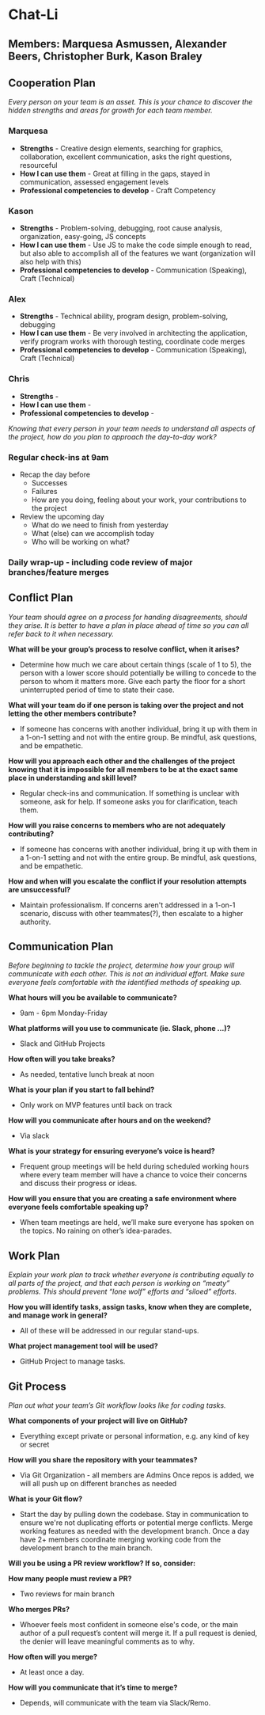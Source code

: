 # Chat-Li

## **Members**: Marquesa Asmussen, Alexander Beers, Christopher Burk, Kason Braley

## Cooperation Plan

_Every person on your team is an asset. This is your chance to discover the hidden strengths and areas for growth for each team member._

### Marquesa

- **Strengths** - Creative design elements, searching for graphics, collaboration, excellent communication, asks the right questions, resourceful
- **How I can use them** - Great at filling in the gaps, stayed in communication, assessed engagement levels
- **Professional competencies to develop** - Craft Competency

### Kason

- **Strengths** - Problem-solving, debugging, root cause analysis, organization, easy-going, JS concepts
- **How I can use them** - Use JS to make the code simple enough to read, but also able to accomplish all of the features we want (organization will also help with this)
- **Professional competencies to develop** - Communication (Speaking), Craft (Technical)

### Alex

- **Strengths** - Technical ability, program design, problem-solving, debugging
- **How I can use them** - Be very involved in architecting the application, verify program works with thorough testing, coordinate code merges
- **Professional competencies to develop** - Communication (Speaking), Craft (Technical)

### Chris

- **Strengths** -
- **How I can use them** -
- **Professional competencies to develop** -

_Knowing that every person in your team needs to understand all aspects of the project, how do you plan to approach the day-to-day work?_

### Regular check-ins at 9am

- Recap the day before
  - Successes
  - Failures
  - How are you doing, feeling about your work, your contributions to the project
- Review the upcoming day
  - What do we need to finish from yesterday
  - What (else) can we accomplish today
  - Who will be working on what?

### Daily wrap-up - including code review of major branches/feature merges

## Conflict Plan

_Your team should agree on a process for handing disagreements, should they arise. It is better to have a plan in place ahead of time so you can all refer back to it when necessary._

**What will be your group’s process to resolve conflict, when it arises?**

- Determine how much we care about certain things (scale of 1 to 5), the person with a lower score should potentially be willing to concede to the person to whom it matters more. Give each party the floor for a short uninterrupted period of time to state their case.

**What will your team do if one person is taking over the project and not letting the other members contribute?**

- If someone has concerns with another individual, bring it up with them in a 1-on-1 setting and not with the entire group. Be mindful, ask questions, and be empathetic.

**How will you approach each other and the challenges of the project knowing that it is impossible for all members to be at the exact same place in understanding and skill level?**

- Regular check-ins and communication. If something is unclear with someone, ask for help. If someone asks you for clarification, teach them.

**How will you raise concerns to members who are not adequately contributing?**

- If someone has concerns with another individual, bring it up with them in a 1-on-1 setting and not with the entire group. Be mindful, ask questions, and be empathetic.

**How and when will you escalate the conflict if your resolution attempts are unsuccessful?**

- Maintain professionalism. If concerns aren't addressed in a 1-on-1 scenario, discuss with other teammates(?), then escalate to a higher authority.

## Communication Plan

_Before beginning to tackle the project, determine how your group will communicate with each other. This is not an individual effort. Make sure everyone feels comfortable with the identified methods of speaking up._

**What hours will you be available to communicate?**

- 9am - 6pm Monday-Friday

**What platforms will you use to communicate (ie. Slack, phone …)?**

- Slack and GitHub Projects

**How often will you take breaks?**

- As needed, tentative lunch break at noon

**What is your plan if you start to fall behind?**

- Only work on MVP features until back on track

**How will you communicate after hours and on the weekend?**

- Via slack

**What is your strategy for ensuring everyone’s voice is heard?**

- Frequent group meetings will be held during scheduled working hours where every team member will have a chance to voice their concerns and discuss their progress or ideas.

**How will you ensure that you are creating a safe environment where everyone feels comfortable speaking up?**

- When team meetings are held, we’ll make sure everyone has spoken on the topics. No raining on other’s idea-parades.

## Work Plan

_Explain your work plan to track whether everyone is contributing equally to all parts of the project, and that each person is working on “meaty” problems. This should prevent “lone wolf” efforts and “siloed” efforts._

**How you will identify tasks, assign tasks, know when they are complete, and manage work in general?**

- All of these will be addressed in our regular stand-ups.

**What project management tool will be used?**

- GitHub Project to manage tasks.

## Git Process

_Plan out what your team’s Git workflow looks like for coding tasks._

**What components of your project will live on GitHub?**

- Everything except private or personal information, e.g. any kind of key or secret

**How will you share the repository with your teammates?**

- Via Git Organization - all members are Admins Once repos is added, we will all push up on different branches as needed

**What is your Git flow?**

- Start the day by pulling down the codebase. Stay in communication to ensure we're not duplicating efforts or potential merge conflicts. Merge working features as needed with the development branch. Once a day have 2+ members coordinate merging working code from the development branch to the main branch.

**Will you be using a PR review workflow? If so, consider:**

**How many people must review a PR?**

- Two reviews for main branch

**Who merges PRs?**

- Whoever feels most confident in someone else's code, or the main author of a pull request’s content will merge it. If a pull request is denied, the denier will leave meaningful comments as to why.

**How often will you merge?**

- At least once a day.

**How will you communicate that it’s time to merge?**

- Depends, will communicate with the team via Slack/Remo.
